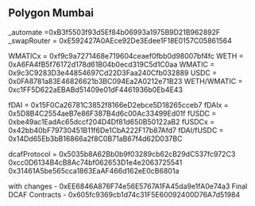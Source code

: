 ## Polygon Mumbai

\_automate =0xB3f5503f93d5Ef84b06993a1975B9D21B962892F
\_swapRouter = 0xE592427A0AEce92De3Edee1F18E0157C05861564

WMATICx = 0xf9c9a7271468e719604ceaef0fbb0d98007bf4fc
WETH = 0xA6FA4fB5f76172d178d61B04b0ecd319C5d1C0aa
WMATIC = 0x9c3C9283D3e44854697Cd22D3Faa240Cfb032889
USDC = 0x0FA8781a83E46826621b3BC094Ea2A0212e71B23
WETH/WMATIC = 0xc1FF5D622aEBABd51409e01dF4461936b0Eb4E43

fDAI = 0x15F0Ca26781C3852f8166eD2ebce5D18265cceb7
fDAIx = 0x5D8B4C2554aeB7e86F387B4d6c00Ac33499Ed01f
fUSDC = 0xbe49ac1EadAc65dccf204D4Df81d650B50122aB2
fUSDCx = 0x42bb40bF79730451B11f6De1CbA222F17b87Afd7
fDAI/fUSDC = 0x14Dd65Eb3bB16866a2f8C0B71aB67f4d62D037BC

dcafProtocol = 0x5035b8A62Bb0b9f03289cb62cB29dC537fc972C3
0xcc0D6134B4cB8Ac74bf062653D1e4e2063725541
0x31461A5be565cca1863EaAF466d162eE0cB6801a

with changes - 0xEE6846A876F74e56E5767A1FA45da9e1fA0e74a3
Final DCAF Contracts - 0x605fc9369cb1d74c31F5E60092400D76A7d51984
